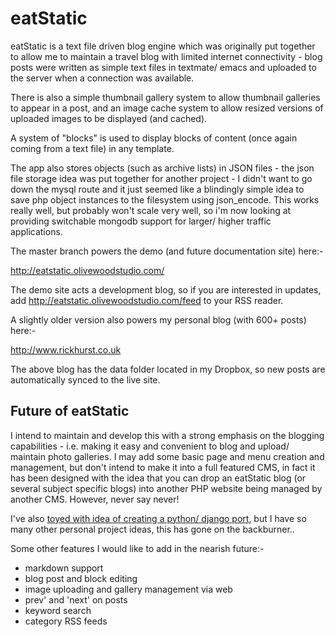 eatStatic
==========

eatStatic is a text file driven blog engine which was originally put together to allow me to
maintain a travel blog with limited internet connectivity - blog posts were written as simple text files in textmate/ emacs 
and uploaded to the server when a connection was available.

There is also a simple thumbnail gallery system to allow thumbnail galleries to appear in a post, and an image cache system to allow resized versions of uploaded images to be displayed (and cached).

A system of "blocks" is used to display blocks of content (once again coming from a text file) in any template.

The app also stores objects (such as archive lists) in JSON files - the json file storage idea was put together for another project - I didn't want to go down the mysql 
route and it just seemed like a blindingly simple idea to save php object instances to the filesystem
using json_encode. This works really well, but probably won't scale very well, so i'm now looking at 
providing switchable mongodb support for larger/ higher traffic applications.

The master branch powers the demo (and future documentation site) here:-

http://eatstatic.olivewoodstudio.com/

The demo site acts a development blog, so if you are interested in updates, add http://eatstatic.olivewoodstudio.com/feed to your RSS reader.

A slightly older version also powers my personal blog (with 600+ posts) here:-

http://www.rickhurst.co.uk 

The above blog has the data folder located in my Dropbox, so new posts are automatically synced to the live site.

Future of eatStatic
-------------------

I intend to maintain and develop this with a strong emphasis on the blogging capabilities - i.e. making it easy and convenient to blog and upload/ maintain photo galleries. I may add some basic page and menu creation and management, but don't intend to make it into a full featured CMS, in fact it has been designed with the idea that you can drop an eatStatic blog (or several subject specific blogs) into another PHP website being managed by another CMS. However, never say never! 

I've also [toyed with idea of creating a python/ django port](http://www.rickhurst.co.uk/2012/01/21/long-live-eatstatic/), but I have so many other personal project ideas, this has gone on the backburner..

Some other features I would like to add in the nearish future:-

* markdown support
* blog post and block editing
* image uploading and gallery management via web
* prev' and 'next' on posts
* keyword search
* category RSS feeds